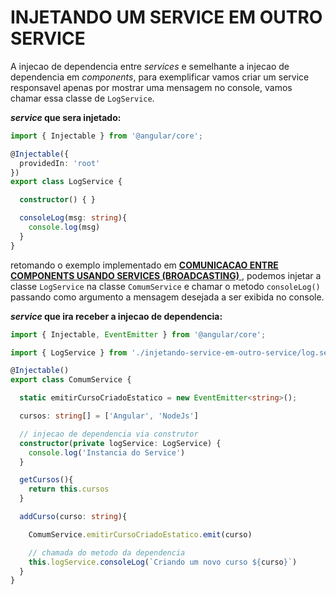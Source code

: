 # __INJETANDO UM SERVICE EM OUTRO SERVICE__

A injecao de dependencia entre _services_ e semelhante a injecao de dependencia em _components_, para exemplificar vamos criar um service responsavel apenas por mostrar uma mensagem no console, vamos chamar essa classe de `LogService`.

___service_ que sera injetado:__
```typescript
import { Injectable } from '@angular/core';

@Injectable({
  providedIn: 'root'
})
export class LogService {

  constructor() { }

  consoleLog(msg: string){
    console.log(msg)
  }
}
```
retomando o exemplo implementado em [__COMUNICACAO ENTRE COMPONENTS USANDO SERVICES (BROADCASTING)__ ](comunicacao-entre-components-com-services.md), podemos injetar a classe `LogService` na classe `ComumService` e chamar o metodo `consoleLog()` passando como argumento a mensagem desejada a ser exibida no console.

___service_ que ira receber a injecao de dependencia:__

```typescript
import { Injectable, EventEmitter } from '@angular/core';

import { LogService } from './injetando-service-em-outro-service/log.service'

@Injectable()
export class ComumService {

  static emitirCursoCriadoEstatico = new EventEmitter<string>();

  cursos: string[] = ['Angular', 'NodeJs']

  // injecao de dependencia via construtor
  constructor(private logService: LogService) { 
    console.log('Instancia do Service')
  }

  getCursos(){
    return this.cursos
  }

  addCurso(curso: string){

    ComumService.emitirCursoCriadoEstatico.emit(curso)

    // chamada do metodo da dependencia
    this.logService.consoleLog(`Criando um novo curso ${curso}`)
  }
}
```


